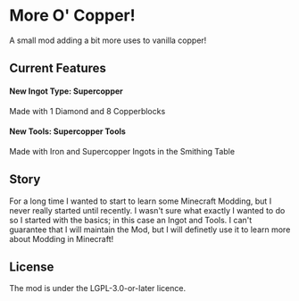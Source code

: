 # More O' Copper!

A small mod adding a bit more uses to vanilla copper!

## Current Features 

#### New Ingot Type: Supercopper 
Made with 1 Diamond and 8 Copperblocks

#### New Tools: Supercopper Tools
Made with Iron and Supercopper Ingots in the Smithing Table

## Story

For a long time I wanted to start to learn some Minecraft Modding, but I never really started until recently. I wasn't sure what exactly I wanted to do so I started with the basics; in this case an Ingot and Tools. I can't guarantee that I will maintain the Mod, but I will definetly use it to learn more about Modding in Minecraft!

## License

The mod is under the LGPL-3.0-or-later licence.
